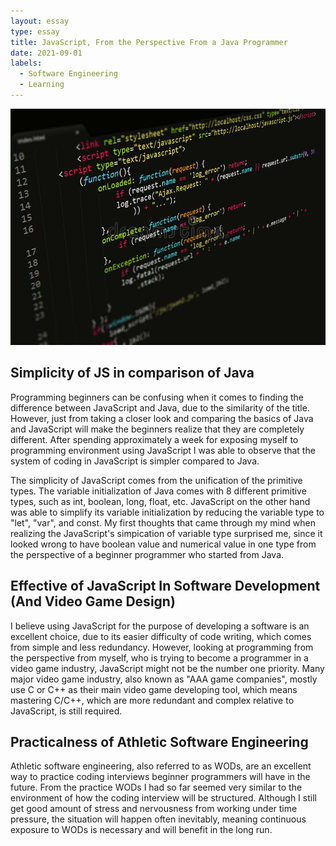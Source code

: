 ```yaml
---
layout: essay
type: essay
title: JavaScript, From the Perspective From a Java Programmer
date: 2021-09-01
labels:
  - Software Engineering
  - Learning
---
```

 
  <img class="ui medium center floated rounded image" src="../images/js-image.jpg">
  
## Simplicity of JS in comparison of Java
  
  Programming beginners can be confusing when it comes to finding the difference between JavaScript and Java, due to the similarity of the title.
  However, just from taking a closer look and comparing the basics of Java and JavaScript will make the beginners realize that they are completely different.
  After spending approximately a week for exposing myself to programming environment using JavaScript I was able to observe that the system of coding in 
  JavaScript is simpler compared to Java. 
  
  The simplicity of JavaScript comes from the unification of the primitive types. The variable initialization of Java comes with 8 different primitive types, such 
  as int, boolean, long, float, etc. JavaScript on the other hand was able to simplify its variable initialization by reducing the variable type to "let", "var", and const. 
  My first thoughts that came through my mind when realizing the JavaScript's simpication of variable type surprised me, since it looked wrong to have boolean value and numerical
  value in one type from the perspective of a beginner programmer who started from Java.
  
## Effective of JavaScript In Software Development (And Video Game Design) 
  
  I believe using JavaScript for the purpose of developing a software is an excellent choice, due to its easier difficulty of code writing, which comes from simple and less 
  redundancy. However, looking at programming from the perspective from myself, who is trying to become a programmer in a video game industry, JavaScript might not be the number one
  priority. Many major video game industry, also known as "AAA game companies", mostly use C or C++ as their main video game developing tool, which means mastering C/C++, which are
  more redundant and complex relative to JavaScript, is still required.
  
## Practicalness of Athletic Software Engineering
  
  Athletic software engineering, also referred to as WODs, are an excellent way to practice coding interviews beginner programmers will have in the future. From the practice WODs 
  I had so far seemed very similar to the environment of how the coding interview will be structured. Although I still get good amount of stress and nervousness from working under time pressure, the situation
  will happen often inevitably, meaning continuous exposure to WODs is necessary and will benefit in the long run.

